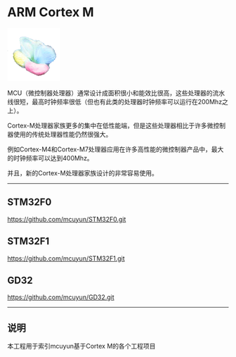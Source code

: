 ﻿
# ARM Cortex M

[![sites](docs/mcuyun.png)](http://www.mcuyun.com)


MCU（微控制器处理器）通常设计成面积很小和能效比很高，这些处理器的流水线很短，最高时钟频率很低（但也有此类的处理器时钟频率可以运行在200Mhz之上）。 

Cortex-M处理器家族更多的集中在低性能端，但是这些处理器相比于许多微控制器使用的传统处理器性能仍然很强大。

例如Cortex-M4和Cortex-M7处理器应用在许多高性能的微控制器产品中，最大的时钟频率可以达到400Mhz。

并且，新的Cortex-M处理器家族设计的非常容易使用。

---

## STM32F0

https://github.com/mcuyun/STM32F0.git

## STM32F1

https://github.com/mcuyun/STM32F1.git

## GD32

https://github.com/mcuyun/GD32.git


---

## 说明

本工程用于索引mcuyun基于Cortex M的各个工程项目

